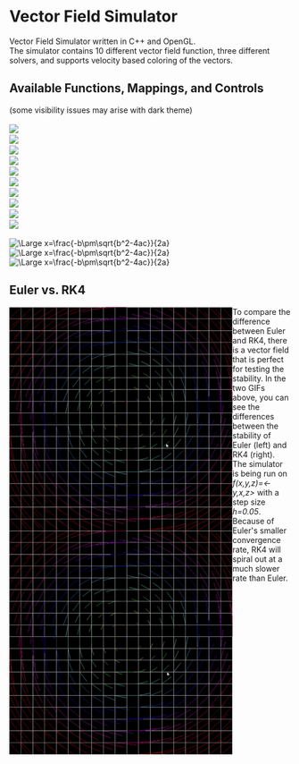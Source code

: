# Vector Field Simulator
Vector Field Simulator written in C++ and OpenGL. <br> 
The simulator contains 10 different vector field function, three different solvers, and supports velocity based coloring of the vectors. 
## Available Functions, Mappings, and Controls
(some visibility issues may arise with dark theme) <br> <br>
<img src="https://latex.codecogs.com/svg.latex?\Large&space;[1]=f(x,y,z)=<x^2+y^2,2xy,z>"/> <br>
<img src="https://latex.codecogs.com/svg.latex?\Large&space;[2]=f(x,y,z)=<y,-x+y,z>" /> <br>
<img src="https://latex.codecogs.com/svg.latex?\Large&space;[3]=f(x,y,z)=<-x,-y,z>" /> <br>
<img src="https://latex.codecogs.com/svg.latex?\Large&space;[4]=f(x,y,z)=<0,x^2,z>"/> <br>
<img src="https://latex.codecogs.com/svg.latex?\Large&space;[5]=f(x,y,z)=<x,y,z>"/> <br>
<img src="https://latex.codecogs.com/svg.latex?\Large&space;[6]=f(x,y,z)=<y-x,-x-y,z>"/> <br>
<img src="https://latex.codecogs.com/svg.latex?\Large&space;[7]=f(x,y,z)=<-y,x,z>"/> <br>
<img src="https://latex.codecogs.com/svg.latex?\Large&space;[8]=f(x,y,z)=<2x,-y,z>"/> <br>
<img src="https://latex.codecogs.com/svg.latex?\Large&space;[9]=f(x,y,z)=<y,x,z>"/> <br>
<img src="https://latex.codecogs.com/svg.latex?\Large&space;[0]=f(x,y,z)=<x^2,y^2,z>"/> <br>

<img src="https://latex.codecogs.com/svg.latex?\Large&space;[\leftarrow]=\text{Euler}" title="\Large x=\frac{-b\pm\sqrt{b^2-4ac}}{2a}"/> <br>
<img src="https://latex.codecogs.com/svg.latex?\Large&space;[\uparrow]=\text{Midpoint}" title="\Large x=\frac{-b\pm\sqrt{b^2-4ac}}{2a}"/> <br>
<img src="https://latex.codecogs.com/svg.latex?\Large&space;[\rightarrow]=4^{th}\:\text{Order}\:\text{Runge-Kutta}" title="\Large x=\frac{-b\pm\sqrt{b^2-4ac}}{2a}"/> <br>

## Euler vs. RK4
<p float="left">
<img src="https://github.com/Joshua-McCord/Vector-Field-Simulator/blob/master/euler_instability_gif.gif"  style="border:20px;margin:0px;float:left;width:400px;" />
<img src="https://github.com/Joshua-McCord/Vector-Field-Simulator/blob/master/rk4_instability.gif" style="border:20px;margin:0px;float:left;width:400px;"/>
</p>
To compare the difference between Euler and RK4, there is a vector field that is perfect for testing the stability. 
In the two GIFs above, you can see the differences between the stability of Euler (left) and RK4 (right). 
The simulator is being run on <i>f(x,y,z)=<-y,x,z></i> with a step size <i>h=0.05</i>. 
Because of Euler's smaller convergence rate, RK4 will spiral out at a much slower rate than Euler.  
